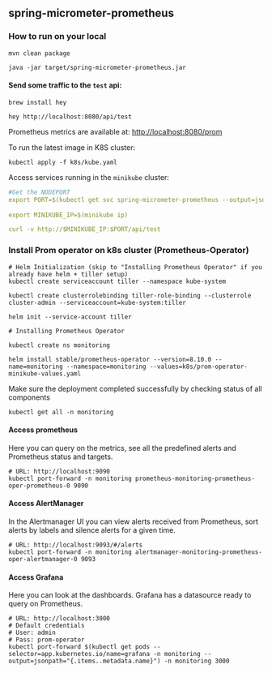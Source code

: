 spring-micrometer-prometheus
---

### How to run on your local

```
mvn clean package

java -jar target/spring-micrometer-prometheus.jar
```

#### Send some traffic to the `test` api:

```
brew install hey

hey http://localhost:8080/api/test

```

Prometheus metrics are available at: [http://localhost:8080/prom](http://localhost:8080/prom)

To run the latest image in K8S cluster:

```
kubectl apply -f k8s/kube.yaml
```

Access services running in the `minikube` cluster:

```yaml
#Get the NODEPORT
export PORT=$(kubectl get svc spring-micrometer-prometheus --output=jsonpath="{.spec.ports[0].nodePort}")
 
export MINIKUBE_IP=$(minikube ip)

curl -v http://$MINIKUBE_IP:$PORT/api/test
```

### Install Prom operator on k8s cluster (Prometheus-Operator)

```
# Helm Initialization (skip to "Installing Prometheus Operator" if you already have helm + tiller setup) 
kubectl create serviceaccount tiller --namespace kube-system

kubectl create clusterrolebinding tiller-role-binding --clusterrole cluster-admin --serviceaccount=kube-system:tiller

helm init --service-account tiller

# Installing Prometheus Operator

kubectl create ns monitoring

helm install stable/prometheus-operator --version=8.10.0 --name=monitoring --namespace=monitoring --values=k8s/prom-operator-minikube-values.yaml

```

Make sure the deployment completed successfully by checking status of all components

```
kubectl get all -n monitoring
``` 


#### Access prometheus
Here you can query on the metrics, see all the predefined alerts and Prometheus status and targets.
```
# URL: http://localhost:9090
kubectl port-forward -n monitoring prometheus-monitoring-prometheus-oper-prometheus-0 9090
```

#### Access AlertManager
In the Alertmanager UI you can view alerts received from Prometheus, sort alerts by labels and silence alerts for a given time.

```
# URL: http://localhost:9093/#/alerts
kubectl port-forward -n monitoring alertmanager-monitoring-prometheus-oper-alertmanager-0 9093
```

#### Access Grafana
Here you can look at the dashboards. Grafana has a datasource ready to query on Prometheus.

```
# URL: http://localhost:3000
# Default credentials
# User: admin
# Pass: prom-operator
kubectl port-forward $(kubectl get pods --selector=app.kubernetes.io/name=grafana -n monitoring --output=jsonpath="{.items..metadata.name}") -n monitoring 3000
```

